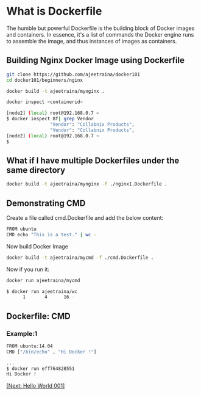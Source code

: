 # What is Dockerfile

The humble but powerful Dockerfile is the building block of Docker images and containers. In essence, it's a list of commands the Docker engine runs to assemble the image, and thus instances of images as containers.

## Building Nginx Docker Image using Dockerfile

```bash
git clone https://github.com/ajeetraina/docker101
cd docker101/beginners/nginx
```

```bash
docker build -t ajeetraina/mynginx .
```

```bash
docker inspect <containerid>
```

```bash
[node2] (local) root@192.168.0.7 ~
$ docker inspect 8f| grep Vendor
                "Vendor": "Collabnix Products",
                "Vendor": "Collabnix Products",
[node2] (local) root@192.168.0.7 ~
$
```

## What if I have multiple Dockerfiles under the same directory

```bash
docker build -t ajeetraina/mynginx -f ./nginx1.Dockerfile .
```

## Demonstrating CMD

Create a file called cmd.Dockerfile and add the below content:

```bash
FROM ubuntu
CMD echo "This is a test." | wc -
```

Now build Docker Image

```bash
docker build -t ajeetraina/mycmd -f ./cmd.Dockerfile .
```

Now if you run it:

```bash
docker run ajeetraina/mycmd
```

```bash
$ docker run ajeetraina/wc
      1       4      16 -
```

## Dockerfile: CMD

### Example:1

```bash
FROM ubuntu:14.04
CMD ["/bin/echo" , "Hi Docker !"]
```

```bash
...
$ docker run eff764828551
Hi Docker !
```

[[Next: Hello World 001]](https://github.com/ajeetraina/docker101/blob/master/beginners/hello-world-001.md)
